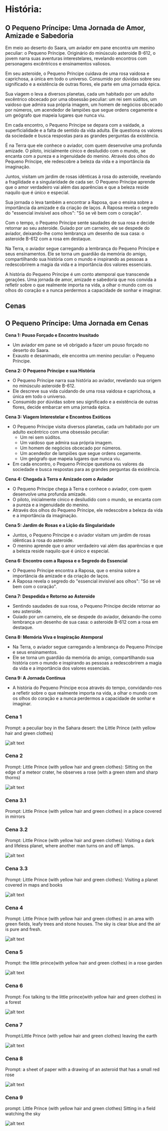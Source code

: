 # História: 

## O Pequeno Príncipe: Uma Jornada de Amor, Amizade e Sabedoria

Em meio ao deserto do Saara, um aviador em pane encontra um menino peculiar: o Pequeno Príncipe. Originário do minúsculo asteroide B-612, o jovem narra suas aventuras interestelares, revelando encontros com personagens excêntricos e ensinamentos valiosos.

Em seu asteroide, o Pequeno Príncipe cuidava de uma rosa vaidosa e caprichosa, a única em todo o universo. Consumido por dúvidas sobre seu significado e a existência de outras flores, ele parte em uma jornada épica.

Sua viagem o leva a diversos planetas, cada um habitado por um adulto excêntrico obcecado por uma obsessão peculiar: um rei sem súditos, um vaidoso que admira sua própria imagem, um homem de negócios obcecado por números, um acendedor de lampiões que segue ordens cegamente e um geógrafo que mapeia lugares que nunca viu.

Em cada encontro, o Pequeno Príncipe se depara com a vaidade, a superficialidade e a falta de sentido da vida adulta. Ele questiona os valores da sociedade e busca respostas para as grandes perguntas da existência.

É na Terra que ele conhece o aviador, com quem desenvolve uma profunda amizade. O piloto, inicialmente cínico e desiludido com o mundo, se encanta com a pureza e a ingenuidade do menino. Através dos olhos do Pequeno Príncipe, ele redescobre a beleza da vida e a importância da imaginação.

Juntos, visitam um jardim de rosas idênticas à rosa do asteroide, revelando a fragilidade e a singularidade de cada ser. O Pequeno Príncipe aprende que o amor verdadeiro vai além das aparências e que a beleza reside naquilo que é único e especial.

Sua jornada o leva também a encontrar a Raposa, que o ensina sobre a importância da amizade e da criação de laços. A Raposa revela o segredo do "essencial invisível aos olhos": "Só se vê bem com o coração".

Com o tempo, o Pequeno Príncipe sente saudades de sua rosa e decide retornar ao seu asteroide. Guiado por um carneiro, ele se despede do aviador, deixando-lhe como lembrança um desenho de sua casa: o asteroide B-612 com a rosa em destaque.

Na Terra, o aviador segue carregando a lembrança do Pequeno Príncipe e seus ensinamentos. Ele se torna um guardião da memória do amigo, compartilhando sua história com o mundo e inspirando as pessoas a redescobrirem a magia da vida e a importância dos valores essenciais.

A história do Pequeno Príncipe é um conto atemporal que transcende gerações. Uma jornada de amor, amizade e sabedoria que nos convida a refletir sobre o que realmente importa na vida, a olhar o mundo com os olhos do coração e a nunca perdermos a capacidade de sonhar e imaginar.


## Cenas 

## O Pequeno Príncipe: Uma Jornada em Cenas

**Cena 1: Pouso Forçado e Encontro Inusitado**

* Um aviador em pane se vê obrigado a fazer um pouso forçado no deserto do Saara.
* Exausto e desanimado, ele encontra um menino peculiar: o Pequeno Príncipe.

**Cena 2: O Pequeno Príncipe e sua História**

* O Pequeno Príncipe narra sua história ao aviador, revelando sua origem no minúsculo asteroide B-612.
* Ele descreve sua vida cuidando de uma rosa vaidosa e caprichosa, a única em todo o universo.
* Consumido por dúvidas sobre seu significado e a existência de outras flores, decide embarcar em uma jornada épica.

**Cena 3: Viagem Interestelar e Encontros Exóticos**

* O Pequeno Príncipe visita diversos planetas, cada um habitado por um adulto excêntrico com uma obsessão peculiar:
    * Um rei sem súditos.
    * Um vaidoso que admira sua própria imagem.
    * Um homem de negócios obcecado por números.
    * Um acendedor de lampiões que segue ordens cegamente.
    * Um geógrafo que mapeia lugares que nunca viu.
* Em cada encontro, o Pequeno Príncipe questiona os valores da sociedade e busca respostas para as grandes perguntas da existência.

**Cena 4: Chegada à Terra e Amizade com o Aviador**

* O Pequeno Príncipe chega à Terra e conhece o aviador, com quem desenvolve uma profunda amizade.
* O piloto, inicialmente cínico e desiludido com o mundo, se encanta com a pureza e a ingenuidade do menino.
* Através dos olhos do Pequeno Príncipe, ele redescobre a beleza da vida e a importância da imaginação.

**Cena 5: Jardim de Rosas e a Lição da Singularidade**

* Juntos, o Pequeno Príncipe e o aviador visitam um jardim de rosas idênticas à rosa do asteroide.
* O menino aprende que o amor verdadeiro vai além das aparências e que a beleza reside naquilo que é único e especial.

**Cena 6: Encontro com a Raposa e o Segredo do Essencial**

* O Pequeno Príncipe encontra a Raposa, que o ensina sobre a importância da amizade e da criação de laços.
* A Raposa revela o segredo do "essencial invisível aos olhos": "Só se vê bem com o coração".

**Cena 7: Despedida e Retorno ao Asteroide**

* Sentindo saudades de sua rosa, o Pequeno Príncipe decide retornar ao seu asteroide.
* Guiado por um carneiro, ele se despede do aviador, deixando-lhe como lembrança um desenho de sua casa: o asteroide B-612 com a rosa em destaque.

**Cena 8: Memória Viva e Inspiração Atemporal**

* Na Terra, o aviador segue carregando a lembrança do Pequeno Príncipe e seus ensinamentos.
* Ele se torna um guardião da memória do amigo, compartilhando sua história com o mundo e inspirando as pessoas a redescobrirem a magia da vida e a importância dos valores essenciais.

**Cena 9: A Jornada Continua**

* A história do Pequeno Príncipe ecoa através do tempo, convidando-nos a refletir sobre o que realmente importa na vida, a olhar o mundo com os olhos do coração e a nunca perdermos a capacidade de sonhar e imaginar.


### Cena 1
Prompt: a peculiar boy in the Sahara desert: the Little Prince (with yellow hair and green clothes)

![alt text](<cena 1.gif>)


### Cena 2

Prompt: Little Prince (with yellow hair and green clothes): Sitting on the edge of a meteor crater, he observes a rose (with a green stem and sharp thorns)

![alt text](<cena 2.gif>)

### Cena 3.1

Prompt: Little Prince (with yellow hair and green clothes) in a place covered in mirrors

### Cena 3.2

Prompt: Little Prince (with yellow hair and green clothes): Visiting a dark and lifeless planet, where another man turns on and off lamps.

![alt text](<cena 4.gif>)

### Cena 3.3

Prompt: Little Prince (with yellow hair and green clothes): Visiting a planet covered in maps and books

![alt text](<cena 3-1.gif>)


### Cena 4

Prompt: Little Prince (with yellow hair and green clothes) in an area with green fields, leafy trees and stone houses. The sky is clear blue and the air is pure and fresh.

![alt text](<cena 6.gif>)


### Cena 5

Prompt: the little prince(with yellow hair and green clothes) in a rose garden

![alt text](<cena 7.gif>)

### Cena 6

Prompt: Fox talking to the little prince(with yellow hair and green clothes) in a forest

![alt text](<cena 8.gif>)

### Cena 7

Prompt:Little Prince (with yellow hair and green clothes) leaving  the earth

![alt text](<cena 9-1.gif>)

### Cena 8

Prompt: a sheet of paper with a drawing of an asteroid that has a small red rose

![alt text](<cena 10.gif>)

### Cena 9

prompt: Little Prince (with yellow hair and green clothes) Sitting in a field watching the sky

![alt text](<cena 11-1.gif>)